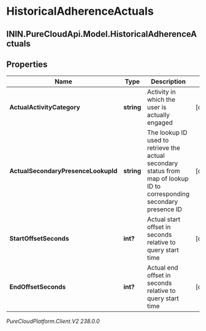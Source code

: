 # HistoricalAdherenceActuals

## ININ.PureCloudApi.Model.HistoricalAdherenceActuals

## Properties

|Name | Type | Description | Notes|
|------------ | ------------- | ------------- | -------------|
| **ActualActivityCategory** | **string** | Activity in which the user is actually engaged | [optional] |
| **ActualSecondaryPresenceLookupId** | **string** | The lookup ID used to retrieve the actual secondary status from map of lookup ID to corresponding secondary presence ID | [optional] |
| **StartOffsetSeconds** | **int?** | Actual start offset in seconds relative to query start time | [optional] |
| **EndOffsetSeconds** | **int?** | Actual end offset in seconds relative to query start time | [optional] |



_PureCloudPlatform.Client.V2 238.0.0_
